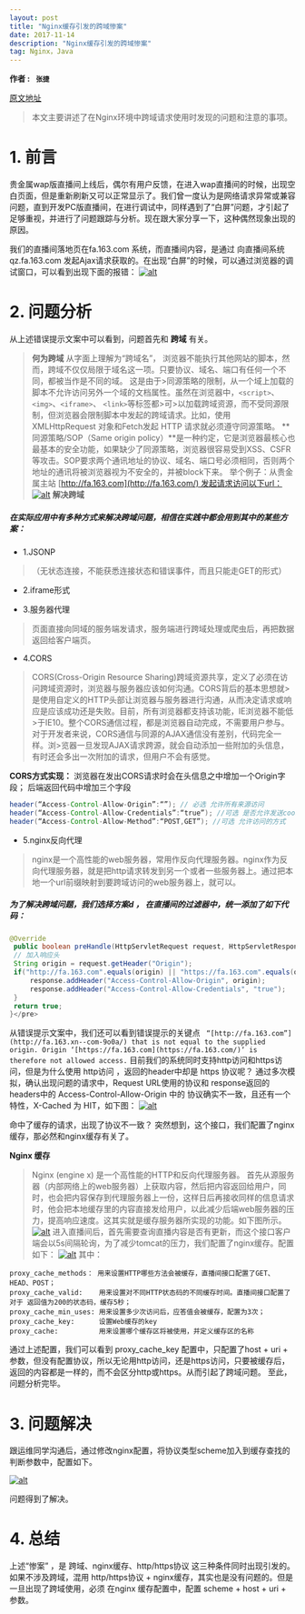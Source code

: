 ```yaml
---
layout: post
title: "Nginx缓存引发的跨域惨案"
date: 2017-11-14 
description: "Nginx缓存引发的跨域惨案"
tag: Nginx，Java
--- 
```


  

**作者 : ` 张捷 `**

[原文地址](http://tech.lede.com/2017/07/21/rd/server/crossdomain/ "原文地址")
> 本文主要讲述了在Nginx环境中跨域请求使用时发现的问题和注意的事项。

# 1\. 前言

贵金属wap版直播间上线后，偶尔有用户反馈，在进入wap直播间的时候，出现空白页面，但是重新刷新又可以正常显示了。我们曾一度认为是网络请求异常或兼容问题，直到开发PC版直播间，在进行调试中，同样遇到了“白屏”问题，才引起了足够重视，并进行了问题跟踪与分析。现在跟大家分享一下，这种偶然现象出现的原因。

我们的直播间落地页在fa.163.com 系统，而直播间内容，是通过 向直播间系统 qz.fa.163.com 发起Ajax请求获取的。在出现“白屏”的时候，可以通过浏览器的调试窗口，可以看到出现下面的报错：
[![alt](http://tech.lede.com/2017/07/21/rd/server/crossdomain/p1.png)](http://tech.lede.com/2017/07/21/rd/server/crossdomain/p1.png)
# 2\. 问题分析

从上述错误提示文案中可以看到，问题首先和 **跨域** 有关。
> **何为跨域**
从字面上理解为“跨域名”，
浏览器不能执行其他网站的脚本，然而，跨域不仅仅局限于域名这一项。只要协议、域名、端口有任何一个不同，都被当作是不同的域。 这是由于>同源策略的限制，从一个域上加载的脚本不允许访问另外一个域的文档属性。虽然在浏览器中，``<script>``、``<img>``、``<iframe>``、 ``<link>``等标签都>可>以加载跨域资源，而不受同源限制，但浏览器会限制脚本中发起的跨域请求。比如，使用 XMLHttpRequest 对象和Fetch发起 HTTP 请求就必须遵守同源策略。
**同源策略/SOP（Same origin policy）**是一种约定，它是浏览器最核心也最基本的安全功能，如果缺少了同源策略，浏览器很容易受到XSS、CSFR等攻击。SOP要求两个通讯地址的协议、域名、端口号必须相同，否则两个地址的通讯将被浏览器视为不安全的，并被block下来。
举个例子：从贵金属主站 [http://fa.163.com](http://fa.163.com/) 发起请求访问以下url：
[![alt](http://tech.lede.com/2017/07/21/rd/server/crossdomain/p6.png)](http://tech.lede.com/2017/07/21/rd/server/crossdomain/p6.png)
**解决跨域**

##### 在实际应用中有多种方式来解决跨域问题，相信在实践中都会用到其中的某些方案：
* 1.JSONP 

>（无状态连接，不能获悉连接状态和错误事件，而且只能走GET的形式）

* 2.iframe形式

* 3.服务器代理

>页面直接向同域的服务端发请求，服务端进行跨域处理或爬虫后，再把数据返回给客户端页。

* 4.CORS

>CORS(Cross-Origin Resource Sharing)跨域资源共享，定义了必须在访问跨域资源时，浏览器与服务器应该如何沟通。CORS背后的基本思想就>是使用自定义的HTTP头部让浏览器与服务器进行沟通，从而决定请求或响应是应该成功还是失败。目前，所有浏览器都支持该功能，IE浏览器不能低>于IE10。整个CORS通信过程，都是浏览器自动完成，不需要用户参与。对于开发者来说，CORS通信与同源的AJAX通信没有差别，代码完全一样。浏>览器一旦发现AJAX请求跨源，就会自动添加一些附加的头信息，有时还会多出一次附加的请求，但用户不会有感觉。

**CORS方式实现：**
浏览器在发出CORS请求时会在头信息之中增加一个Origin字段；
后端返回代码中增加三个字段

```java
header(“Access-Control-Allow-Origin”:“”); // 必选 允许所有来源访问
header(“Access-Control-Allow-Credentials”:“true”); //可选 是否允许发送cookie
header(“Access-Control-Allow-Method”:“POST,GET”); //可选 允许访问的方式
```

* 5.nginx反向代理

>nginx是一个高性能的web服务器，常用作反向代理服务器。nginx作为反向代理服务器，就是把http请求转发到另一个或者一些服务器上。通过把本地一个url前缀映射到要跨域访问的web服务器上，就可以。

##### 为了解决跨域问题，我们选择方案d ， 在直播间的过滤器中，统一添加了如下代码：

```java
@Override
 public boolean preHandle(HttpServletRequest request, HttpServletResponse response, Object handler) throws Exception {
 // 加入响应头
 String origin = request.getHeader("Origin");
 if("http://fa.163.com".equals(origin) || "https://fa.163.com".equals(origin) ) {
     response.addHeader("Access-Control-Allow-Origin", origin);
     response.addHeader("Access-Control-Allow-Credentials", "true");
 }
 return true;
}</pre>
```

从错误提示文案中，我们还可以看到错误提示的关键点 ` “[http://fa.163.com”](http://fa.163.xn--com-9o0a/) that is not equal to the supplied origin. Origin ‘[https://fa.163.com](https://fa.163.com/)‘ is therefore not allowed access.`
目前我们的系统同时支持http访问和https访问，但是为什么使用 http访问 ，返回的header中却是 https 协议呢？
通过多次模拟，确认出现问题的请求中，Request URL使用的协议和 response返回的headers中的 Access-Control-Allow-Origin 中的 协议确实不一致，且还有一个特性，X-Cached 为 HIT，如下图：
[![alt](http://tech.lede.com/2017/07/21/rd/server/crossdomain/p2.jpg)](http://tech.lede.com/2017/07/21/rd/server/crossdomain/p2.jpg)

命中了缓存的请求，出现了协议不一致？
突然想到，这个接口，我们配置了nginx 缓存，那必然和nginx缓存有关了。

**Nginx 缓存**

>Nginx (engine x) 是一个高性能的HTTP和反向代理服务器。
首先从源服务器（内部网络上的web服务器）上获取内容，然后把内容返回给用户，同时，也会把内容保存到代理服务器上一份，这样日后再接收同样的信息请求时，他会把本地缓存里的内容直接发给用户，以此减少后端web服务器的压力，提高响应速度。这其实就是缓存服务器所实现的功能。如下图所示。
[![alt](http://tech.lede.com/2017/07/21/rd/server/crossdomain/p3.png)](http://tech.lede.com/2017/07/21/rd/server/crossdomain/p3.png)
进入直播间后，首先需要查询直播内容是否有更新，而这个接口客户端会以5s间隔轮询，为了减少tomcat的压力，我们配置了nginx缓存。配置如下：
[![alt](http://tech.lede.com/2017/07/21/rd/server/crossdomain/p4.png)](http://tech.lede.com/2017/07/21/rd/server/crossdomain/p4.png)
其中：

```
proxy_cache_methods： 用来设置HTTP哪些方法会被缓存，直播间接口配置了GET、HEAD、POST；
proxy_cache_valid:    用来设置对不同HTTP状态码的不同缓存时间。直播间接口配置了对于 返回值为200的状态码，缓存5秒；
proxy_cache_min_uses: 用来设置多少次访问后，应答值会被缓存，配置为3次；
proxy_cache_key:      设置Web缓存的key
proxy_cache:          用来设置哪个缓存区将被使用，并定义缓存区的名称

```

通过上述配置，我们可以看到 proxy_cache_key 配置中，只配置了host + uri + 参数，但没有配置协议，所以无论用http访问，还是https访问，只要被缓存后，返回的内容都是一样的，而不会区分http或https。从而引起了跨域问题。
至此，问题分析完毕。
# 3\. 问题解决

跟运维同学沟通后，通过修改nginx配置，将协议类型scheme加入到缓存查找的判断参数中，配置如下。

[![alt](http://tech.lede.com/2017/07/21/rd/server/crossdomain/p5.png)](http://tech.lede.com/2017/07/21/rd/server/crossdomain/p5.png)

问题得到了解决。
# 4\. 总结

上述“惨案” ，是 跨域、nginx缓存、http/https协议 这三种条件同时出现引发的。
如果不涉及跨域，混用 http/https协议 + nginx缓存，其实也是没有问题的。但是一旦出现了跨域使用，必须 在nginx 缓存配置中，配置 scheme + host + uri +　参数。